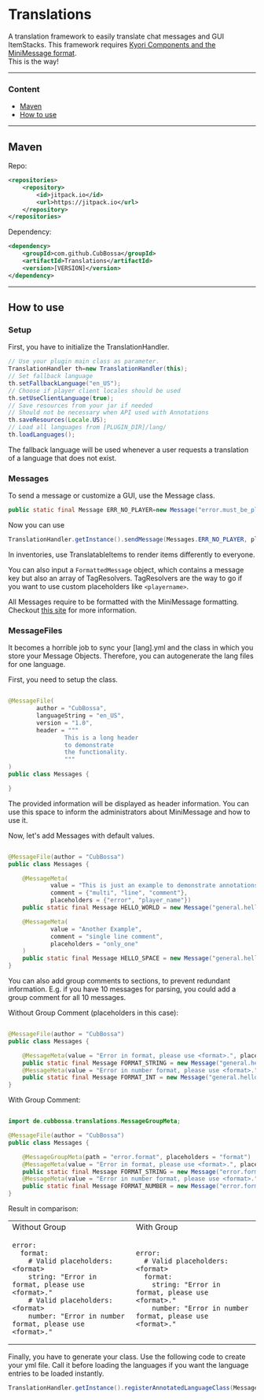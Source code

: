# Translations

A translation framework to easily translate chat messages and GUI ItemStacks.
This framework requires [Kyori Components and the MiniMessage format](https://docs.adventure.kyori.net/minimessage/format.html).
<br>This is the way!

---

### Content

- [Maven](#Maven)
- [How to use](#How_to_use)

---

## Maven

Repo:
```XML
<repositories>
    <repository>
        <id>jitpack.io</id>
        <url>https://jitpack.io</url>
    </repository>
</repositories>
```

Dependency:
```XML
<dependency>
    <groupId>com.github.CubBossa</groupId>
    <artifactId>Translations</artifactId>
    <version>[VERSION]</version>
</dependency>
```

---

## How to use

### Setup

First, you have to initialize the TranslationHandler.

```JAVA
// Use your plugin main class as parameter.
TranslationHandler th=new TranslationHandler(this);
// Set fallback language
th.setFallbackLanguage("en_US");
// Choose if player client locales should be used
th.setUseClientLanguage(true);
// Save resources from your jar if needed
// Should not be necessary when API used with Annotations
th.saveResources(Locale.US);
// Load all languages from [PLUGIN_DIR]/lang/
th.loadLanguages();
```

The fallback language will be used whenever a user requests a translation of a language that does not exist.

### Messages

To send a message or customize a GUI, use the Message class.

```Java
public static final Message ERR_NO_PLAYER=new Message("error.must_be_player");
```

Now you can use

```Java
TranslationHandler.getInstance().sendMessage(Messages.ERR_NO_PLAYER, player);
```

In inventories, use TranslatableItems to render items differently to everyone.

You can also input a `FormattedMessage` object, which contains a message key but also an array of TagResolvers.
TagResolvers are the way to go if you want to use custom placeholders like
`<playername>`.

All Messages require to be formatted with the MiniMessage formatting.
Checkout [this site](https://docs.adventure.kyori.net/minimessage/format.html) for more information.

### MessageFiles

It becomes a horrible job to sync your [lang].yml and the class in which you store your Message Objects. Therefore, you
can autogenerate the lang files for one language.

First, you need to setup the class.

```Java

@MessageFile(
		author = "CubBossa",
		languageString = "en_US",
		version = "1.0",
		header = """
				This is a long header
				to demonstrate
				the functionality.
				"""
)
public class Messages {

}
```

The provided information will be displayed as header information. You can use this space to inform the administrators
about MiniMessage and how to use it.

Now, let's add Messages with default values.

```Java

@MessageFile(author = "CubBossa")
public class Messages {

	@MessageMeta(
			value = "This is just an example to demonstrate annotations.",
			comment = {"multi", "line", "comment"},
			placeholders = {"error", "player_name"})
	public static final Message HELLO_WORLD = new Message("general.hello_world");

	@MessageMeta(
			value = "Another Example",
			comment = "single line comment",
			placeholders = "only_one"
	)
	public static final Message HELLO_SPACE = new Message("general.hello_space");
}
```

You can also add group comments to sections, to prevent redundant information. E.g. if you have 10 messages for parsing,
you could add a group comment for all 10 messages.

Without Group Comment (placeholders in this case):

```Java

@MessageFile(author = "CubBossa")
public class Messages {

	@MessageMeta(value = "Error in format, please use <format>.", placeholders = "format")
	public static final Message FORMAT_STRING = new Message("general.hello_world");
	@MessageMeta(value = "Error in number format, please use <format>.", placeholders = "format")
	public static final Message FORMAT_INT = new Message("general.hello_space");
}
```

With Group Comment:

```Java

import de.cubbossa.translations.MessageGroupMeta;

@MessageFile(author = "CubBossa")
public class Messages {

	@MessageGroupMeta(path = "error.format", placeholders = "format")
	@MessageMeta(value = "Error in format, please use <format>.", placeholders = "format")
	public static final Message FORMAT_STRING = new Message("error.format.string");
	@MessageMeta(value = "Error in number format, please use <format>.", placeholders = "format")
	public static final Message FORMAT_NUMBER = new Message("error.format.number");
}
```

Result in comparison:
<table>
<tr><td>Without Group</td><td>With Group</td></tr>
<tr>
<td>

```YML
error:
  format:
    # Valid placeholders: <format>
    string: "Error in format, please use <format>."
    # Valid placeholders: <format>
    number: "Error in number format, please use <format>."
```

</td>
<td>

```YML
error:
  # Valid placeholders: <format>
  format:
    string: "Error in format, please use <format>."
    number: "Error in number format, please use <format>."
```

</td>
</tr>
</table>

Finally, you have to generate your class. Use the following code to create your yml file. Call it before loading the
languages if you want the language entries to be loaded instantly.

```Java
TranslationHandler.getInstance().registerAnnotatedLanguageClass(Messages.class);
```





